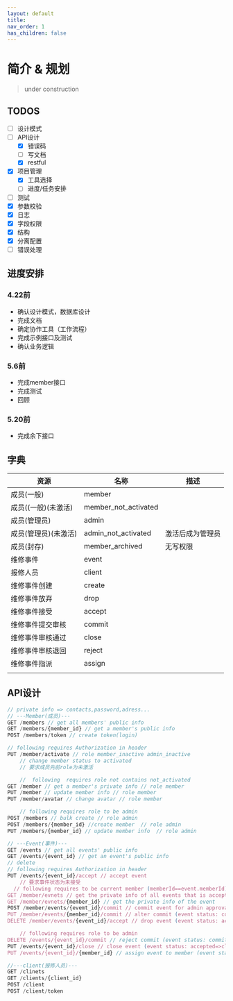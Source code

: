 ```yaml
---
layout: default
title: 
nav_order: 1
has_children: false 
---
```


# 简介 & 规划

> under construction

## TODOS

- [ ] 设计模式
- [ ] API设计
  - [x] 错误码
  - [ ] 写文档
  - [x] restful
- [x] 项目管理
  - [x] 工具选择
  - [ ] 进度/任务安排
- [ ] 测试
- [x] 参数校验
- [x] 日志
- [x] 字段权限
- [x] 结构
- [x] 分离配置
- [ ] 错误处理

## 进度安排

### 4.22前

+ 确认设计模式，数据库设计
+ 完成文档
+ 确定协作工具（工作流程）
+ 完成示例接口及测试
+ 确认业务逻辑

### 5.6前

+ 完成member接口
+ 完成测试
+ 回顾

### 5.20前

+ 完成余下接口



## 字典

| 资源                 | 名称                 | 描述 |
| -------------------- | -------------------- | ---- |
| 成员(一般)           | member               |      |
| 成员((一般)(未激活)  | member_not_activated |     |
| 成员(管理员)         | admin                |      |
| 成员(管理员)(未激活) | admin_not_activated  |  激活后成为管理员   |
| 成员(封存)           | member_archived      |  无写权限    |
| 维修事件             | event                |      |
| 报修人员             | client               |      |
| 维修事件创建         | create               |      |
| 维修事件放弃         | drop                 |      |
| 维修事件接受         | accept               |      |
| 维修事件提交审核     | commit               |      |
| 维修事件审核通过     | close                |      |
| 维修事件审核退回     | reject               |      |
| 维修事件指派         | assign               |      |
|                      |                      |      |

## API设计

```javascript
// private info => contacts,password,adress...
// ---Member(成员)---
GET /members // get all members' public info
GET /members/{member_id} // get a member's public info
POST /members/token // create token(login)

// following requires Authorization in header
PUT /member/activate // role member_inactive admin_inactive
    // change member status to activated
    // 要求成员先前role为未激活

    //  following  requires role not contains not_activated
GET /member // get a member's private info // role member
PUT /member // update member info // role member
PUT /member/avatar // change avatar // role member

	// following requires role to be admin
POST /members // bulk create // role admin
POST /members/{member_id} //create member  // role admin
PUT /members/{member_id} // update member info  // role admin

// ---Event(事件)---
GET /events // get all events' public info
GET /events/{event_id} // get an event's public info
// delete 
// following requires Authorization in header
PUT /events/{event_id}/accept // accept event
    // 要求事件状态为未接受
  // following requires to be current member (memberId==event.memberId)
GET /member/evnets // get the private info of all events that is accepted by member
GET /member/evnets/{member_id} // get the private info of the event
POST /member/events/{evemt_id}/commit // commit event for admin approval (event status: accepted=>committed)
PUT /member/events/{member_id}/commit // alter commit (event status: committed)
DELETE /member/events/{event_id}/accept // drop event (event status: accepted,committed)

	// following requires role to be admin
DELETE /events/{event_id}/commit // reject commit (event status: committed=>accepted)
PUT /events/{event_id}/close // close event (event status: accepted=>closed)
PUT /events/{event_id}/{member_id} // assign event to member (event status: created => accepted(by assigned member))

//---client(报修人员)---
GET /clinets
GET /clients/{client_id}
POST /client
POST /client/token
```

